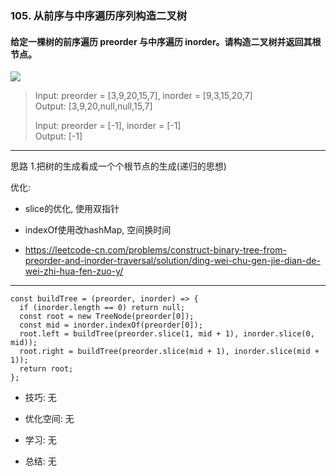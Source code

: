 
### 105. 从前序与中序遍历序列构造二叉树

#### 给定一棵树的前序遍历 preorder 与中序遍历  inorder。请构造二叉树并返回其根节点。
  
![](http://120.79.201.10:9000/leetcode_pic/105_01.jpg)

> Input: preorder = [3,9,20,15,7], inorder = [9,3,15,20,7]  
  Output: [3,9,20,null,null,15,7]  
>  
> Input: preorder = [-1], inorder = [-1]  
  Output: [-1]   

---

思路
1.把树的生成看成一个个根节点的生成(递归的思想)

优化:
- slice的优化, 使用双指针
- indexOf使用改hashMap, 空间换时间

- https://leetcode-cn.com/problems/construct-binary-tree-from-preorder-and-inorder-traversal/solution/ding-wei-chu-gen-jie-dian-de-wei-zhi-hua-fen-zuo-y/

---

```
const buildTree = (preorder, inorder) => {
  if (inorder.length == 0) return null;
  const root = new TreeNode(preorder[0]);
  const mid = inorder.indexOf(preorder[0]);
  root.left = buildTree(preorder.slice(1, mid + 1), inorder.slice(0, mid));
  root.right = buildTree(preorder.slice(mid + 1), inorder.slice(mid + 1));
  return root;
};
```

* 技巧: 无 

* 优化空间: 无 

* 学习: 无

* 总结: 无
